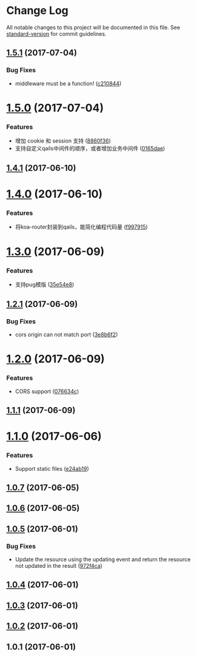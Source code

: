 # Change Log

All notable changes to this project will be documented in this file. See [standard-version](https://github.com/conventional-changelog/standard-version) for commit guidelines.

<a name="1.5.1"></a>
## [1.5.1](https://github.com/qailsjs/qails/compare/v1.5.0...v1.5.1) (2017-07-04)


### Bug Fixes

* middleware must be a function! ([c210844](https://github.com/qailsjs/qails/commit/c210844))



<a name="1.5.0"></a>
# [1.5.0](https://github.com/qailsjs/qails/compare/v1.4.1...v1.5.0) (2017-07-04)


### Features

* 增加 cookie 和 session 支持 ([8860f36](https://github.com/qailsjs/qails/commit/8860f36))
* 支持自定义qails中间件的顺序，或者增加业务中间件 ([0165dae](https://github.com/qailsjs/qails/commit/0165dae))



<a name="1.4.1"></a>
## [1.4.1](https://github.com/qailsjs/qails/compare/v1.4.0...v1.4.1) (2017-06-10)



<a name="1.4.0"></a>
# [1.4.0](https://github.com/qailsjs/qails/compare/v1.3.0...v1.4.0) (2017-06-10)


### Features

* 将koa-router封装到qails，能简化编程代码量 ([f997915](https://github.com/qailsjs/qails/commit/f997915))



<a name="1.3.0"></a>
# [1.3.0](https://github.com/qailsjs/qails/compare/v1.2.1...v1.3.0) (2017-06-09)


### Features

* 支持pug模版 ([35e54e8](https://github.com/qailsjs/qails/commit/35e54e8))



<a name="1.2.1"></a>
## [1.2.1](https://github.com/qailsjs/qails/compare/v1.2.0...v1.2.1) (2017-06-09)


### Bug Fixes

* cors origin can not match port ([3e8b6f2](https://github.com/qailsjs/qails/commit/3e8b6f2))



<a name="1.2.0"></a>
# [1.2.0](https://github.com/qailsjs/qails/compare/v1.1.1...v1.2.0) (2017-06-09)


### Features

* CORS support ([076634c](https://github.com/qailsjs/qails/commit/076634c))



<a name="1.1.1"></a>
## [1.1.1](https://github.com/qailsjs/qails/compare/v1.1.0...v1.1.1) (2017-06-09)



<a name="1.1.0"></a>
# [1.1.0](https://github.com/zhongzhi107/qails/compare/v1.0.7...v1.1.0) (2017-06-06)


### Features

* Support static files ([e24ab19](https://github.com/zhongzhi107/qails/commit/e24ab19))



<a name="1.0.7"></a>
## [1.0.7](https://github.com/zhongzhi107/qails/compare/v1.0.6...v1.0.7) (2017-06-05)



<a name="1.0.6"></a>
## [1.0.6](https://github.com/zhongzhi107/qails/compare/v1.0.5...v1.0.6) (2017-06-05)



<a name="1.0.5"></a>
## [1.0.5](https://github.com/zhongzhi107/qails/compare/v1.0.4...v1.0.5) (2017-06-01)


### Bug Fixes

* Update the resource using the updating event and return the resource not updated in the result ([972f4ca](https://github.com/zhongzhi107/qails/commit/972f4ca))



<a name="1.0.4"></a>
## [1.0.4](https://github.com/zhongzhi107/qails/compare/v1.0.3...v1.0.4) (2017-06-01)



<a name="1.0.3"></a>
## [1.0.3](https://github.com/zhongzhi107/qails/compare/v1.0.2...v1.0.3) (2017-06-01)



<a name="1.0.2"></a>
## [1.0.2](https://github.com/zhongzhi107/qails/compare/v1.0.1...v1.0.2) (2017-06-01)



<a name="1.0.1"></a>
## 1.0.1 (2017-06-01)
